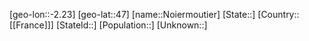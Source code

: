 ﻿---
location: [47,-2.23]
mapzoom: [7,12] 
mapmarker: city 
type: City
tags:
- geo/City


SpocWebEntityId: 32936
isDeleted: false
confidential: public

---
[geo-lon::-2.23]
[geo-lat::47]
[name::Noiermoutier]
[State::]
[Country::[[France]]]
[StateId::]
[Population::]
[Unknown::]


